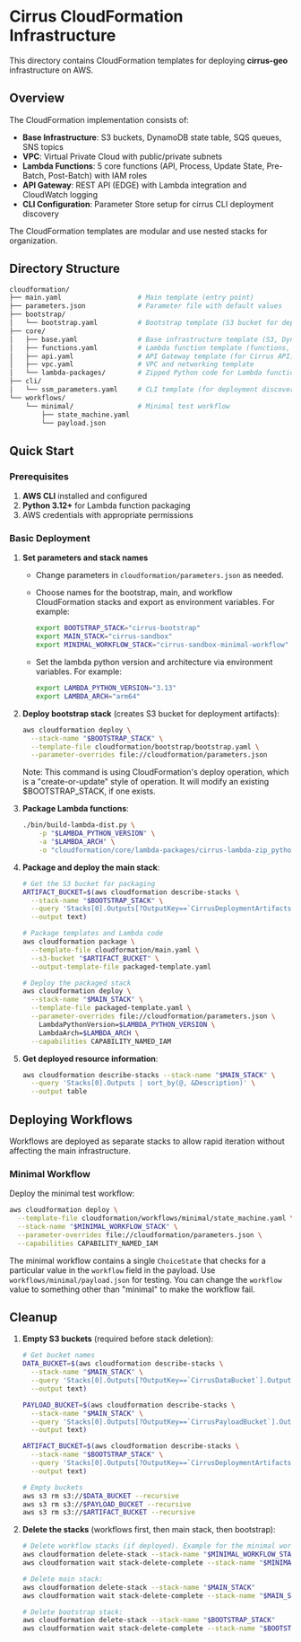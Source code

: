 # Cirrus CloudFormation Infrastructure

This directory contains CloudFormation templates for deploying **cirrus-geo**
infrastructure on AWS.

## Overview

The CloudFormation implementation consists of:

- **Base Infrastructure**: S3 buckets, DynamoDB state table, SQS queues, SNS topics
- **VPC**: Virtual Private Cloud with public/private subnets
- **Lambda Functions**: 5 core functions (API, Process, Update State, Pre-Batch,
  Post-Batch) with IAM roles
- **API Gateway**: REST API (EDGE) with Lambda integration and CloudWatch logging
- **CLI Configuration**: Parameter Store setup for cirrus CLI deployment discovery

The CloudFormation templates are modular and use nested stacks for organization.

## Directory Structure

```bash
cloudformation/
├── main.yaml                   # Main template (entry point)
├── parameters.json             # Parameter file with default values
├── bootstrap/
│   └── bootstrap.yaml          # Bootstrap template (S3 bucket for deployment artifacts)
├── core/
│   ├── base.yaml               # Base infrastructure template (S3, DynamoDB, SQS, SNS)
│   ├── functions.yaml          # Lambda function template (functions, roles, security group)
│   ├── api.yaml                # API Gateway template (for Cirrus API)
│   ├── vpc.yaml                # VPC and networking template
│   └── lambda-packages/        # Zipped Python code for Lambda functions
├── cli/
│   └── ssm_parameters.yaml     # CLI template (for deployment discovery via Parameter Store)
└── workflows/
    └── minimal/                # Minimal test workflow
        ├── state_machine.yaml
        └── payload.json
```

## Quick Start

### Prerequisites

1. **AWS CLI** installed and configured
2. **Python 3.12+** for Lambda function packaging
3. AWS credentials with appropriate permissions

### Basic Deployment

1. **Set parameters and stack names**

   - Change parameters in `cloudformation/parameters.json` as needed.
   - Choose names for the bootstrap, main, and workflow CloudFormation stacks and
     export as environment variables. For example:

     ```bash
     export BOOTSTRAP_STACK="cirrus-bootstrap"
     export MAIN_STACK="cirrus-sandbox"
     export MINIMAL_WORKFLOW_STACK="cirrus-sandbox-minimal-workflow"
     ```

   - Set the lambda python version and architecture via environment variables.
     For example:

     ```bash
     export LAMBDA_PYTHON_VERSION="3.13"
     export LAMBDA_ARCH="arm64"
     ```

2. **Deploy bootstrap stack** (creates S3 bucket for deployment artifacts):

   ```bash
   aws cloudformation deploy \
     --stack-name "$BOOTSTRAP_STACK" \
     --template-file cloudformation/bootstrap/bootstrap.yaml \
     --parameter-overrides file://cloudformation/parameters.json
   ```

   Note: This command is using CloudFormation's deploy operation, which is a
   "create-or-update" style of operation. It will modify an existing $BOOTSTRAP_STACK,
   if one exists.

3. **Package Lambda functions**:

   ```bash
   ./bin/build-lambda-dist.py \
       -p "$LAMBDA_PYTHON_VERSION" \
       -a "$LAMBDA_ARCH" \
       -o "cloudformation/core/lambda-packages/cirrus-lambda-zip_python${LAMBDA_PYTHON_VERSION}_${LAMBDA_ARCH}.zip"
   ```

4. **Package and deploy the main stack**:

   ```bash
   # Get the S3 bucket for packaging
   ARTIFACT_BUCKET=$(aws cloudformation describe-stacks \
     --stack-name "$BOOTSTRAP_STACK" \
     --query 'Stacks[0].Outputs[?OutputKey==`CirrusDeploymentArtifactsBucket`].OutputValue' \
     --output text)

   # Package templates and Lambda code
   aws cloudformation package \
     --template-file cloudformation/main.yaml \
     --s3-bucket "$ARTIFACT_BUCKET" \
     --output-template-file packaged-template.yaml

   # Deploy the packaged stack
   aws cloudformation deploy \
     --stack-name "$MAIN_STACK" \
     --template-file packaged-template.yaml \
     --parameter-overrides file://cloudformation/parameters.json \
       LambdaPythonVersion=$LAMBDA_PYTHON_VERSION \
       LambdaArch=$LAMBDA_ARCH \
     --capabilities CAPABILITY_NAMED_IAM
   ```

5. **Get deployed resource information**:

   ```bash
   aws cloudformation describe-stacks --stack-name "$MAIN_STACK" \
     --query 'Stacks[0].Outputs | sort_by(@, &Description)' \
     --output table
   ```

## Deploying Workflows

Workflows are deployed as separate stacks to allow rapid iteration without affecting the
main infrastructure.

### Minimal Workflow

Deploy the minimal test workflow:

```bash
aws cloudformation deploy \
  --template-file cloudformation/workflows/minimal/state_machine.yaml \
  --stack-name "$MINIMAL_WORKFLOW_STACK" \
  --parameter-overrides file://cloudformation/parameters.json \
  --capabilities CAPABILITY_NAMED_IAM
```

The minimal workflow contains a single `ChoiceState` that checks for a particular value
in the `workflow` field in the payload. Use `workflows/minimal/payload.json` for
testing. You can change the `workflow` value to something other than "minimal" to make
the workflow fail.

## Cleanup

1. **Empty S3 buckets** (required before stack deletion):

   ```bash
   # Get bucket names
   DATA_BUCKET=$(aws cloudformation describe-stacks \
     --stack-name "$MAIN_STACK" \
     --query 'Stacks[0].Outputs[?OutputKey==`CirrusDataBucket`].OutputValue' \
     --output text)

   PAYLOAD_BUCKET=$(aws cloudformation describe-stacks \
     --stack-name "$MAIN_STACK" \
     --query 'Stacks[0].Outputs[?OutputKey==`CirrusPayloadBucket`].OutputValue' \
     --output text)

   ARTIFACT_BUCKET=$(aws cloudformation describe-stacks \
     --stack-name "$BOOTSTRAP_STACK" \
     --query 'Stacks[0].Outputs[?OutputKey==`CirrusDeploymentArtifactsBucket`].OutputValue' \
     --output text)

   # Empty buckets
   aws s3 rm s3://$DATA_BUCKET --recursive
   aws s3 rm s3://$PAYLOAD_BUCKET --recursive
   aws s3 rm s3://$ARTIFACT_BUCKET --recursive
   ```

2. **Delete the stacks** (workflows first, then main stack, then bootstrap):

   ```bash
   # Delete workflow stacks (if deployed). Example for the minimal workflow:
   aws cloudformation delete-stack --stack-name "$MINIMAL_WORKFLOW_STACK"
   aws cloudformation wait stack-delete-complete --stack-name "$MINIMAL_WORKFLOW_STACK"

   # Delete main stack:
   aws cloudformation delete-stack --stack-name "$MAIN_STACK"
   aws cloudformation wait stack-delete-complete --stack-name "$MAIN_STACK"

   # Delete bootstrap stack:
   aws cloudformation delete-stack --stack-name "$BOOTSTRAP_STACK"
   aws cloudformation wait stack-delete-complete --stack-name "$BOOTSTRAP_STACK"
   ```
